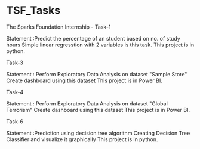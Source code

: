 # TSF_Tasks
The Sparks Foundation Internship -
Task-1

Statement :Predict the percentage of an student based on no. of study hours
Simple linear regresstion with 2 variables is this task.
This project is in python.

Task-3

Statement : Perform Exploratory Data Analysis on dataset "Sample Store"
Create dashboard using this dataset
This project is in Power BI.

Task-4

Statement : Perform Exploratory Data Analysis on dataset "Global Terrorism"
Create dashboard using this dataset
This project is in Power BI.

Task-6

Statement :Prediction using decision tree algorithm
Creating Decision Tree Classifier and visualize it graphically
This project is in python.

